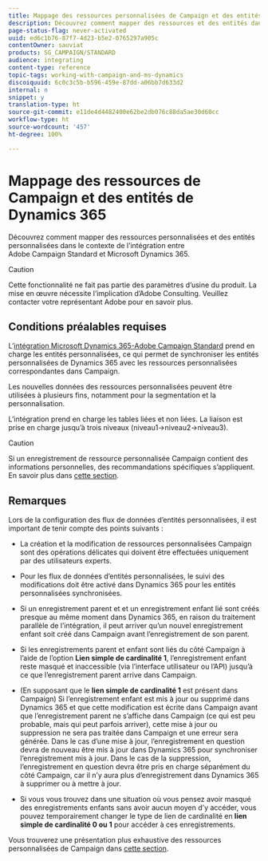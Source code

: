 ```yaml
---
title: Mappage des ressources personnalisées de Campaign et des entités personnalisées de Dynamics 365
description: Découvrez comment mapper des ressources et des entités dans le contexte de l’intégration entre Adobe Campaign Standard et Microsoft Dynamics 365.
page-status-flag: never-activated
uuid: ed6c1b76-87f7-4d23-b5e2-0765297a905c
contentOwner: sauviat
products: SG_CAMPAIGN/STANDARD
audience: integrating
content-type: reference
topic-tags: working-with-campaign-and-ms-dynamics
discoiquuid: 6c0c3c5b-b596-459e-87dd-a06bb7d633d2
internal: n
snippet: y
translation-type: ht
source-git-commit: e11de4d4482400e62be2db076c88da5ae30d60cc
workflow-type: ht
source-wordcount: '457'
ht-degree: 100%

---
```



# Mappage des ressources de Campaign et des entités de Dynamics 365

Découvrez comment mapper des ressources personnalisées et des entités personnalisées dans le contexte de l’intégration entre Adobe Campaign Standard et Microsoft Dynamics 365.

>[!CAUTION]
>
>Cette fonctionnalité ne fait pas partie des paramètres d’usine du produit. La mise en œuvre nécessite l’implication d’Adobe Consulting. Veuillez contacter votre représentant Adobe pour en savoir plus.

## Conditions préalables requises

L’[intégration Microsoft Dynamics 365-Adobe Campaign Standard](../../integrating/using/working-with-campaign-standard-and-microsoft-dynamics-365.md) prend en charge les entités personnalisées, ce qui permet de synchroniser les entités personnalisées de Dynamics 365 avec les ressources personnalisées correspondantes dans Campaign.

Les nouvelles données des ressources personnalisées peuvent être utilisées à plusieurs fins, notamment pour la segmentation et la personnalisation.

L’intégration prend en charge les tables liées et non liées. La liaison est prise en charge jusqu’à trois niveaux (niveau1->niveau2->niveau3).

>[!CAUTION]
>
>Si un enregistrement de ressource personnalisée Campaign contient des informations personnelles, des recommandations spécifiques s’appliquent. En savoir plus dans [cette section](../../integrating/using/notices-and-recommendations-for-acs-and-ms-dynamics.md#privacy-linked-resources).

## Remarques

Lors de la configuration des flux de données d’entités personnalisées, il est important de tenir compte des points suivants :

* La création et la modification de ressources personnalisées Campaign sont des opérations délicates qui doivent être effectuées uniquement par des utilisateurs experts.
* Pour les flux de données d’entités personnalisées, le suivi des modifications doit être activé dans Dynamics 365 pour les entités personnalisées synchronisées.
* Si un enregistrement parent et et un enregistrement enfant lié sont créés presque au même moment dans Dynamics 365, en raison du traitement parallèle de l’intégration, il peut arriver qu’un nouvel enregistrement enfant soit créé dans Campaign avant l’enregistrement de son parent.

* Si les enregistrements parent et enfant sont liés du côté Campaign à l’aide de l’option **Lien simple de cardinalité 1**, l’enregistrement enfant reste masqué et inaccessible (via l’interface utilisateur ou l’API) jusqu’à ce que l’enregistrement parent arrive dans Campaign.

* (En supposant que le **lien simple de cardinalité 1** est présent dans Campaign) Si l’enregistrement enfant est mis à jour ou supprimé dans Dynamics 365 et que cette modification est écrite dans Campaign avant que l’enregistrement parent ne s’affiche dans Campaign (ce qui est peu probable, mais qui peut parfois arriver), cette mise à jour ou suppression ne sera pas traitée dans Campaign et une erreur sera générée. Dans le cas d’une mise à jour, l’enregistrement en question devra de nouveau être mis à jour dans Dynamics 365 pour synchroniser l’enregistrement mis à jour. Dans le cas de la suppression, l’enregistrement en question devra être pris en charge séparément du côté Campaign, car il n’y aura plus d’enregistrement dans Dynamics 365 à supprimer ou à mettre à jour.

* Si vous vous trouvez dans une situation où vous pensez avoir masqué des enregistrements enfants sans avoir aucun moyen d’y accéder, vous pouvez temporairement changer le type de lien de cardinalité en **lien simple de cardinalité 0 ou 1** pour accéder à ces enregistrements.

Vous trouverez une présentation plus exhaustive des ressources personnalisées de Campaign dans [cette section](../../developing/using/key-steps-to-add-a-resource.md).
